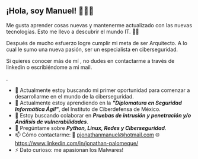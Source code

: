## ¡Hola, soy Manuel! 👋🙋‍♂️

Me gusta aprender cosas nuevas y mantenerme actualizado con las nuevas tecnologías. Esto me llevo a descubrir el mundo IT. 👨‍💻

Después de mucho esfuerzo logre cumplir mi meta de ser Arquitecto. A lo cual le sumo una nueva pasión, ser un especialista en ciberseguridad.

Si quieres conocer más de mí , no dudes en contactarme a través de linkedin o escribiéndome a mi mail.


.
- 🔭 Actualmente estoy buscando mi primer oportunidad para comenzar a desarrollarme en el mundo de la ciberseguridad.
- 🌱 Actualmente estoy aprendiendo en la ***"Diplomatura en Seguridad Informática Ágil"***, del Instituto de Ciberdefensa de México.  
- 👯 Estoy buscando colaborar en ***Pruebas de intrusión y penetración y/o Análisis de vulnerabilidades***.
- 💬 Pregúntame sobre ***Python, Linux, Redes y Ciberseguridad***.
- 📫 Cómo contactarme:   📧 pjonathanmanuel@hotmail.com     🌐https://www.linkedin.com/in/jonathan-palomeque/
- ⚡ Dato curioso: me apasionan los Malwares!

